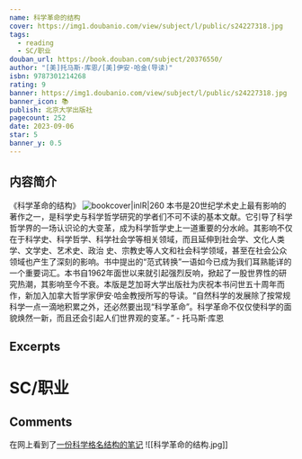 ```yaml
---
name: 科学革命的结构
cover: https://img1.doubanio.com/view/subject/l/public/s24227318.jpg
tags:
  - reading
  - SC/职业
douban_url: https://book.douban.com/subject/20376550/
author: "[美]托马斯·库恩/[美]伊安·哈金(导读)"
isbn: 9787301214268
rating: 9
banner: https://img1.doubanio.com/view/subject/l/public/s24227318.jpg
banner_icon: 📚
publish: 北京大学出版社
pagecount: 252
date: 2023-09-06
star: 5
banner_y: 0.5
---
```

## 内容简介

《科学革命的结构》
![bookcover|inlR|260](https://img1.doubanio.com/view/subject/l/public/s24227318.jpg)
本书是20世纪学术史上最有影响的著作之一，是科学史与科学哲学研究的学者们不可不读的基本文献。它引导了科学哲学界的一场认识论的大变革，成为科学哲学史上一道重要的分水岭。其影响不仅在于科学史、科学哲学、科学社会学等相关领域，而且延伸到社会学、文化人类学、文学史、艺术史、政治 史、宗教史等人文和社会科学领域，甚至在社会公众领域也产生了深刻的影响。书中提出的“范式转换”一语如今已成为我们耳熟能详的一个重要词汇。本书自1962年面世以来就引起强烈反响，掀起了一股世界性的研究热潮，其影响至今不衰。本版是芝加哥大学出版社为庆祝本书问世五十周年而作，新加入加拿大哲学家伊安·哈金教授所写的导读。“自然科学的发展除了按常规科学一点一滴地积累之外，还必然要出现“科学革命”。科学革命不仅仅使科学的面貌焕然一新，而且还会引起人们世界观的变革。” - 托马斯·库恩

## Excerpts

# SC/职业

## Comments

在网上看到了[一份科学格名结构的笔记](http://reading.geek-docs.com/philosophy/the-structure-of-scientific-revolutions.html)
![[科学革命的结构.jpg]]
